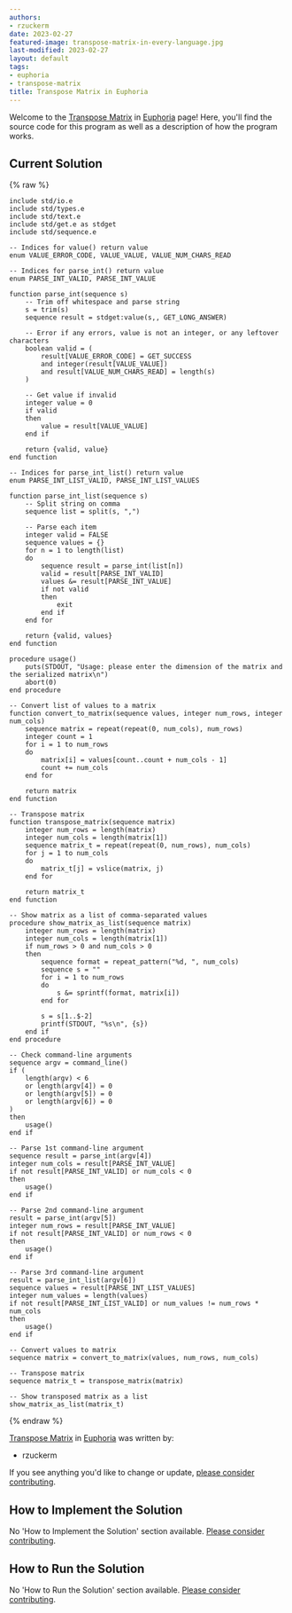 ```yaml
---
authors:
- rzuckerm
date: 2023-02-27
featured-image: transpose-matrix-in-every-language.jpg
last-modified: 2023-02-27
layout: default
tags:
- euphoria
- transpose-matrix
title: Transpose Matrix in Euphoria
---
```


Welcome to the [Transpose Matrix](https://sampleprograms.io/projects/transpose-matrix) in [Euphoria](https://sampleprograms.io/languages/euphoria) page! Here, you'll find the source code for this program as well as a description of how the program works.

## Current Solution

{% raw %}

```euphoria
include std/io.e
include std/types.e
include std/text.e
include std/get.e as stdget
include std/sequence.e

-- Indices for value() return value
enum VALUE_ERROR_CODE, VALUE_VALUE, VALUE_NUM_CHARS_READ

-- Indices for parse_int() return value
enum PARSE_INT_VALID, PARSE_INT_VALUE

function parse_int(sequence s)
    -- Trim off whitespace and parse string
    s = trim(s)
    sequence result = stdget:value(s,, GET_LONG_ANSWER)

    -- Error if any errors, value is not an integer, or any leftover characters
    boolean valid = (
        result[VALUE_ERROR_CODE] = GET_SUCCESS
        and integer(result[VALUE_VALUE])
        and result[VALUE_NUM_CHARS_READ] = length(s)
    )

    -- Get value if invalid
    integer value = 0
    if valid
    then
        value = result[VALUE_VALUE]
    end if

    return {valid, value}
end function

-- Indices for parse_int_list() return value
enum PARSE_INT_LIST_VALID, PARSE_INT_LIST_VALUES

function parse_int_list(sequence s)
    -- Split string on comma
    sequence list = split(s, ",")

    -- Parse each item
    integer valid = FALSE
    sequence values = {}
    for n = 1 to length(list)
    do
        sequence result = parse_int(list[n])
        valid = result[PARSE_INT_VALID]
        values &= result[PARSE_INT_VALUE]
        if not valid
        then
            exit
        end if
    end for

    return {valid, values}
end function

procedure usage()
    puts(STDOUT, "Usage: please enter the dimension of the matrix and the serialized matrix\n")
    abort(0)
end procedure

-- Convert list of values to a matrix
function convert_to_matrix(sequence values, integer num_rows, integer num_cols)
    sequence matrix = repeat(repeat(0, num_cols), num_rows)
    integer count = 1
    for i = 1 to num_rows
    do
        matrix[i] = values[count..count + num_cols - 1]
        count += num_cols
    end for

    return matrix
end function

-- Transpose matrix
function transpose_matrix(sequence matrix)
    integer num_rows = length(matrix)
    integer num_cols = length(matrix[1])
    sequence matrix_t = repeat(repeat(0, num_rows), num_cols)
    for j = 1 to num_cols
    do
        matrix_t[j] = vslice(matrix, j)
    end for

    return matrix_t
end function

-- Show matrix as a list of comma-separated values
procedure show_matrix_as_list(sequence matrix)
    integer num_rows = length(matrix)
    integer num_cols = length(matrix[1])
    if num_rows > 0 and num_cols > 0
    then
        sequence format = repeat_pattern("%d, ", num_cols)
        sequence s = ""
        for i = 1 to num_rows
        do
            s &= sprintf(format, matrix[i])
        end for

        s = s[1..$-2]
        printf(STDOUT, "%s\n", {s})
    end if
end procedure

-- Check command-line arguments
sequence argv = command_line()
if (
    length(argv) < 6
    or length(argv[4]) = 0
    or length(argv[5]) = 0
    or length(argv[6]) = 0
)
then
    usage()
end if

-- Parse 1st command-line argument
sequence result = parse_int(argv[4])
integer num_cols = result[PARSE_INT_VALUE]
if not result[PARSE_INT_VALID] or num_cols < 0
then
    usage()
end if

-- Parse 2nd command-line argument
result = parse_int(argv[5])
integer num_rows = result[PARSE_INT_VALUE]
if not result[PARSE_INT_VALID] or num_rows < 0
then
    usage()
end if

-- Parse 3rd command-line argument
result = parse_int_list(argv[6])
sequence values = result[PARSE_INT_LIST_VALUES]
integer num_values = length(values)
if not result[PARSE_INT_LIST_VALID] or num_values != num_rows * num_cols
then
    usage()
end if

-- Convert values to matrix
sequence matrix = convert_to_matrix(values, num_rows, num_cols)

-- Transpose matrix
sequence matrix_t = transpose_matrix(matrix)

-- Show transposed matrix as a list
show_matrix_as_list(matrix_t)
```

{% endraw %}

[Transpose Matrix](https://sampleprograms.io/projects/transpose-matrix) in [Euphoria](https://sampleprograms.io/languages/euphoria) was written by:

- rzuckerm

If you see anything you'd like to change or update, [please consider contributing](https://github.com/TheRenegadeCoder/sample-programs).

## How to Implement the Solution

No 'How to Implement the Solution' section available. [Please consider contributing](https://github.com/TheRenegadeCoder/sample-programs-website).

## How to Run the Solution

No 'How to Run the Solution' section available. [Please consider contributing](https://github.com/TheRenegadeCoder/sample-programs-website).